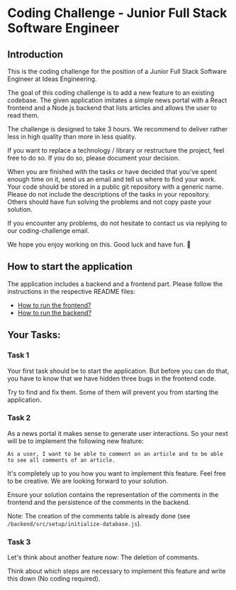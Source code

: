 
# Coding Challenge - Junior Full Stack Software Engineer

## Introduction
This is the coding challenge for the position of a Junior Full Stack Software Engineer at Ideas Engineering.

The goal of this coding challenge is to add a new feature to an existing codebase.
The given application imitates a simple news portal with a React frontend and a Node.js backend that lists articles and allows the user to read them.

The challenge is designed to take 3 hours. We recommend to deliver rather less in high quality than more in less quality.

If you want to replace a technology / library or restructure the project, feel free to do so. If you do so, please document your decision.

When you are finished with the tasks or have decided that you've spent enough time on it, send us an email and tell us where to find your work.
Your code should be stored in a public git repository with a generic name. Please do not include the descriptions of the tasks in your repository. Others should have fun solving the problems and not copy paste your solution.

If you encounter any problems, do not hesitate to contact us via replying to our coding-challenge email.

We hope you enjoy working on this. Good luck and have fun. 🚀

## How to start the application

The application includes a backend and a frontend part. Please follow the instructions in the respective README files:
- [How to run the frontend?](frontend/README.md)
- [How to run the backend?](backend/README.md)


## Your Tasks:

### Task 1

Your first task should be to start the application.
But before you can do that, you have to know that we have hidden three bugs in the frontend code.

Try to find and fix them. Some of them will prevent you from starting the application.

### Task 2
As a news portal it makes sense to generate user interactions.
So your next will be to implement the following new feature:

    As a user, I want to be able to comment on an article and to be able to see all comments of an article.

It's completely up to you how you want to implement this feature. Feel free to be creative. We are looking forward to your solution.

Ensure your solution contains the representation of the comments in the frontend and the persistence of the comments in the backend.

Note: The creation of the comments table is already done (see `/backend/src/setup/initialize-database.js`).

### Task 3

Let's think about another feature now: The deletion of comments.

Think about which steps are necessary to implement this feature and write this down (No coding required).
